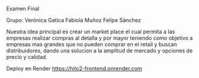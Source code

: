 Examen Final

Grupo:
Verónica Gatica
Fabiola Muñoz
Felipe Sánchez

Nuestra idea principal es crear un market place el cual permita a las empresas realizar compras al detalla y por mayor teniendo como objetivo a empresas mas grandes que no pueden comprar en el retail y buscan distribuidores, dando una solucion a la amplitud de mercado y opciones de precio y calidad.


Deploy en Render
https://hito2-frontend.onrender.com
